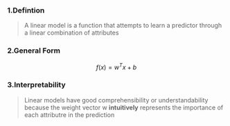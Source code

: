 ### 1.Defintion

>A linear model is a function that attempts to learn a predictor through a linear combination of attributes

### 2.General Form

$$f(x)=w^{T}x+b$$

### 3.Interpretability

>Linear models have good comprehensibility or understandability because the weight vector w **intuitively** represents the importance of each attributre in the prediction
